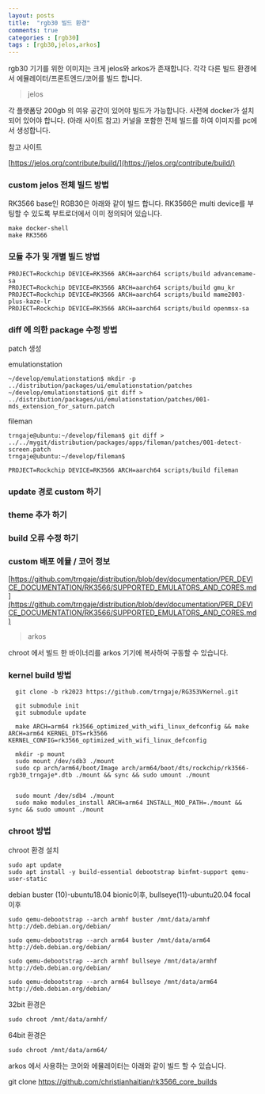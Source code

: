 ```yaml
---
layout: posts
title:  "rgb30 빌드 환경"
comments: true
categories : [rgb30]
tags : [rgb30,jelos,arkos]
---
```


rgb30 기기를 위한 이미지는 크게 jelos와 arkos가 존재합니다.
각각 다른 빌드 환경에서 에뮬레이터/프론트엔드/코어를 빌드 합니다.

> jelos

각 플랫폼당 200gb 의 여유 공간이 있어야 빌드가 가능합니다.
사전에 docker가 설치되어 있어야 합니다. (아래 사이트 참고)
커널을 포함한 전체 빌드를 하여 이미지를 pc에서 생성합니다.

참고 사이트

[https://jelos.org/contribute/build/](https://jelos.org/contribute/build/)

### custom jelos 전체 빌드 방법

RK3566 base인 RGB30은 아래와 같이 빌드 합니다.
RK3566은 multi device를 부팅할 수 있도록 부트로더에서 이미 정의되어 있습니다.

    make docker-shell
    make RK3566

### 모듈 추가 및 개별 빌드 방법

    PROJECT=Rockchip DEVICE=RK3566 ARCH=aarch64 scripts/build advancemame-sa
    PROJECT=Rockchip DEVICE=RK3566 ARCH=aarch64 scripts/build gmu_kr
    PROJECT=Rockchip DEVICE=RK3566 ARCH=aarch64 scripts/build mame2003-plus-kaze-lr
    PROJECT=Rockchip DEVICE=RK3566 ARCH=aarch64 scripts/build openmsx-sa

### diff 에 의한 package 수정 방법

patch 생성

emulationstation

    ~/develop/emulationstation$ mkdir -p ../distribution/packages/ui/emulationstation/patches
    ~/develop/emulationstation$ git diff > ../distribution/packages/ui/emulationstation/patches/001-mds_extension_for_saturn.patch


fileman

    trngaje@ubuntu:~/develop/fileman$ git diff > ../../mygit/distribution/packages/apps/fileman/patches/001-detect-screen.patch
    trngaje@ubuntu:~/develop/fileman$

    PROJECT=Rockchip DEVICE=RK3566 ARCH=aarch64 scripts/build fileman

### update 경로 custom 하기

### theme 추가 하기

### build 오류 수정 하기

### custom 배포 에뮬 / 코어 정보

[https://github.com/trngaje/distribution/blob/dev/documentation/PER_DEVICE_DOCUMENTATION/RK3566/SUPPORTED_EMULATORS_AND_CORES.md](https://github.com/trngaje/distribution/blob/dev/documentation/PER_DEVICE_DOCUMENTATION/RK3566/SUPPORTED_EMULATORS_AND_CORES.md)

> arkos

chroot 에서 빌드 한 바이너리를 arkos 기기에 복사하여 구동할 수 있습니다.


### kernel build 방법

      git clone -b rk2023 https://github.com/trngaje/RG353VKernel.git

      git submodule init
      git submodule update

      make ARCH=arm64 rk3566_optimized_with_wifi_linux_defconfig && make ARCH=arm64 KERNEL_DTS=rk3566 KERNEL_CONFIG=rk3566_optimized_with_wifi_linux_defconfig

      mkdir -p mount
      sudo mount /dev/sdb3 ./mount
      sudo cp arch/arm64/boot/Image arch/arm64/boot/dts/rockchip/rk3566-rgb30_trngaje*.dtb ./mount && sync && sudo umount ./mount


      sudo mount /dev/sdb4 ./mount
      sudo make modules_install ARCH=arm64 INSTALL_MOD_PATH=./mount && sync && sudo umount ./mount




### chroot 방법

chroot 환경 설치

    sudo apt update
    sudo apt install -y build-essential debootstrap binfmt-support qemu-user-static

debian buster (10)-ubuntu18.04 bionic이후, bullseye(11)-ubuntu20.04 focal 이후

    sudo qemu-debootstrap --arch armhf buster /mnt/data/armhf http://deb.debian.org/debian/

    sudo qemu-debootstrap --arch arm64 buster /mnt/data/arm64 http://deb.debian.org/debian/

    sudo qemu-debootstrap --arch armhf bullseye /mnt/data/armhf http://deb.debian.org/debian/

    sudo qemu-debootstrap --arch arm64 bullseye /mnt/data/arm64 http://deb.debian.org/debian/

32bit 환경은

    sudo chroot /mnt/data/armhf/

64bit 환경은

    sudo chroot /mnt/data/arm64/

arkos 에서 사용하는 코어와 에뮬레이터는 아래와 같이 빌드 할 수 있습니다.

git clone https://github.com/christianhaitian/rk3566_core_builds
